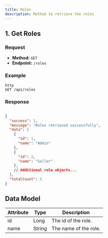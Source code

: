 ```yaml
---
title: Roles
description: Method to retrieve the roles
---
```

## 1. Get Roles
### Request
- **Method:** `GET`
- **Endpoint:** `/roles`
### Example
``` 
http
GET /api/roles

```
### Response
``` json

{
  "success": 1,
  "message": "Roles retrieved successfully",
  "data": [
    {
      "id": 1,
      "name": "Admin"
    },
    {
      "id": 2,
      "name": "Seller"
    },
    // Additional role objects...
  ],
  "totalCount": 5
}
```
## Data Model

| Attribute         | Type       | Description                                |
|------------------|------------|--------------------------------------------|
| id               | Long       | The id of the role.                        |
| name             | String     | The name of the role.                      |

